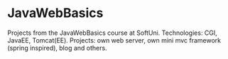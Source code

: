# JavaWebBasics
Projects from the JavaWebBasics course at SoftUni. Technologies: CGI, JavaEE, Tomcat(EE). Projects: own web server, own mini mvc framework (spring inspired), blog and others.
